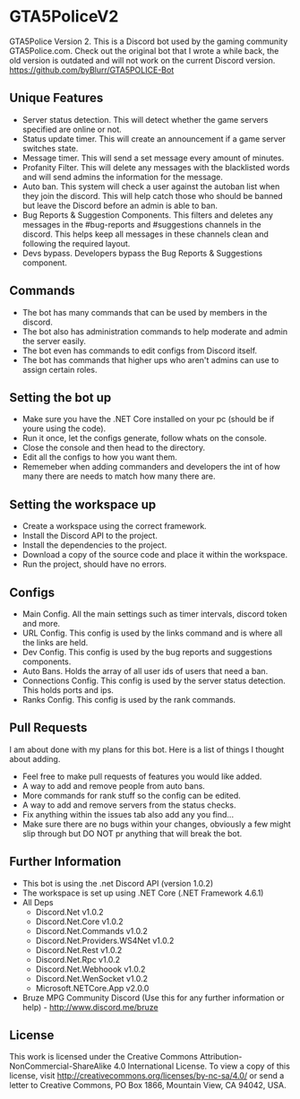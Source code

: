 # GTA5PoliceV2
GTA5Police Version 2. This is a Discord bot used by the gaming community GTA5Police.com. Check out the original bot that I wrote a while back, the old version is outdated and will not work on the current Discord version. https://github.com/byBlurr/GTA5POLICE-Bot

## Unique Features
- Server status detection. This will detect whether the game servers specified are online or not.
- Status update timer. This will create an announcement if a game server switches state.
- Message timer. This will send a set message every <MessageTimerInterval> amount of minutes.
- Profanity Filter. This will delete any messages with the blacklisted words and will send admins the information for the message.
- Auto ban. This system will check a user against the autoban list when they join the discord. This will help catch those who should be banned but leave the Discord before an admin is able to ban.
- Bug Reports & Suggestion Components. This filters and deletes any messages in the #bug-reports and #suggestions channels in the discord. This helps keep all messages in these channels clean and following the required layout.
- Devs bypass. Developers bypass the Bug Reports & Suggestions component.

## Commands
- The bot has many commands that can be used by members in the discord.
- The bot also has administration commands to help moderate and admin the server easily.
- The bot even has commands to edit configs from Discord itself.
- The bot has commands that higher ups who aren't admins can use to assign certain roles.

## Setting the bot up
- Make sure you have the .NET Core installed on your pc (should be if youre using the code).
- Run it once, let the configs generate, follow whats on the console.
- Close the console and then head to the directory.
- Edit all the configs to how you want them.
- Rememeber when adding commanders and developers the int of how many there are needs to match how many there are.

## Setting the workspace up
- Create a workspace using the correct framework.
- Install the Discord API to the project.
- Install the dependencies to the project.
- Download a copy of the source code and place it within the workspace.
- Run the project, should have no errors.

## Configs
- Main Config. All the main settings such as timer intervals, discord token and more.
- URL Config. This config is used by the links command and is where all the links are held.
- Dev Config. This config is used by the bug reports and suggestions components.
- Auto Bans. Holds the array of all user ids of users that need a ban.
- Connections Config. This config is used by the server status detection. This holds ports and ips.
- Ranks Config. This config is used by the rank commands.

## Pull Requests
I am about done with my plans for this bot. Here is a list of things I thought about adding.
- Feel free to make pull requests of features you would like added.
- A way to add and remove people from auto bans.
- More commands for rank stuff so the config can be edited.
- A way to add and remove servers from the status checks.
- Fix anything within the issues tab also add any you find...
- Make sure there are no bugs within your changes, obviously a few might slip through but DO NOT pr anything that will break the bot.

## Further Information
- This bot is using the .net Discord API (version 1.0.2)
- The workspace is set up using .NET Core (.NET Framework 4.6.1)
- All Deps
  - Discord.Net v1.0.2
  - Discord.Net.Core v1.0.2
  - Discord.Net.Commands v1.0.2
  - Discord.Net.Providers.WS4Net v1.0.2
  - Discord.Net.Rest v1.0.2
  - Discord.Net.Rpc v1.0.2
  - Discord.Net.Webhoook v1.0.2
  - Discord.Net.WenSocket v1.0.2
  - Microsoft.NETCore.App v2.0.0
- Bruze MPG Community Discord (Use this for any further information or help) - http://www.discord.me/bruze

## License
This work is licensed under the Creative Commons Attribution-NonCommercial-ShareAlike 4.0 International License. To view a copy of this license, visit http://creativecommons.org/licenses/by-nc-sa/4.0/ or send a letter to Creative Commons, PO Box 1866, Mountain View, CA 94042, USA.
